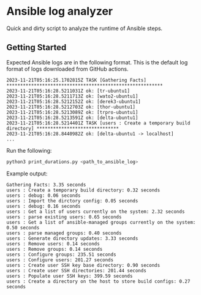# Ansible log analyzer

Quick and dirty script to analyze the runtime of Ansible steps.

## Getting Started

Expected Ansible logs are in the following format. This is the default log format of logs downloaded from GitHub actions.

```
2023-11-21T05:16:25.1702815Z TASK [Gathering Facts] *********************************************************
2023-11-21T05:16:28.5211031Z ok: [tr-ubuntu1]
2023-11-21T05:16:28.5211713Z ok: [wato2-ubuntu1]
2023-11-21T05:16:28.5212152Z ok: [derek3-ubuntu1]
2023-11-21T05:16:28.5212703Z ok: [thor-ubuntu1]
2023-11-21T05:16:28.5213089Z ok: [trpro-ubuntu1]
2023-11-21T05:16:28.5213591Z ok: [delta-ubuntu1]
2023-11-21T05:16:28.5214401Z TASK [users : Create a temporary build directory] ******************************
2023-11-21T05:16:28.8440982Z ok: [delta-ubuntu1 -> localhost]
...
```

Run the following:
```bash
python3 print_durations.py <path_to_ansible_log>
```

Example output:
```
Gathering Facts: 3.35 seconds
users : Create a temporary build directory: 0.32 seconds
users : debug: 0.06 seconds
users : Import the dirctory config: 0.05 seconds
users : debug: 0.16 seconds
users : Get a list of users currently on the system: 2.32 seconds
users : parse existing users: 0.65 seconds
users : Get a list of ansible-managed groups currently on the system: 0.50 seconds
users : parse managed groups: 0.40 seconds
users : Generate directory updates: 3.33 seconds
users : Remove users: 0.14 seconds
users : Remove groups: 0.14 seconds
users : Configure groups: 235.51 seconds
users : Configure users: 201.27 seconds
users : Create user SSH key base directory: 0.90 seconds
users : Create user SSH directories: 201.44 seconds
users : Populate user SSH keys: 399.59 seconds
users : Create a directory on the host to store build configs: 0.27 seconds
```
